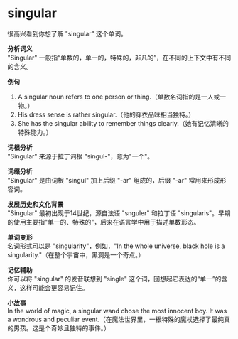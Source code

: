 # singular

很高兴看到你想了解 "singular" 这个单词。

  

**分析词义**  
"Singular" 一般指“单数的，单一的，特殊的，非凡的”，在不同的上下文中有不同的含义。

  

**例句**

  

1.  A singular noun refers to one person or thing.（单数名词指的是一人或一物。）
2.  His dress sense is rather singular.（他的穿衣品味相当独特。）
3.  She has the singular ability to remember things clearly.（她有记忆清晰的特殊能力。）

  

**词根分析**  
"Singular" 来源于拉丁词根 "singul-"，意为"一个"。

  

**词缀分析**  
"Singular" 是由词根 "singul" 加上后缀 "-ar" 组成的，后缀 "-ar" 常用来形成形容词。

  

**发展历史和文化背景**  
"Singular" 最初出现于14世纪，源自法语 "snguler" 和拉丁语 "singularis"。早期的使用主要指"单一的、特殊的"，后来在语言学中用于描述单数形态。

  

**单词变形**  
名词形式可以是 "singularity"，例如，"In the whole universe, black hole is a singularity."（在整个宇宙中，黑洞是一个奇点。）

  

**记忆辅助**  
你可以将 "singular" 的发音联想到 "single" 这个词，回想起它表达的“单一”的含义，这样可能会更容易记住。

  

**小故事**  
In the world of magic, a singular wand chose the most innocent boy. It was a wondrous and peculiar event.（在魔法世界里，一根特殊的魔杖选择了最纯真的男孩。这是个奇妙且独特的事件。）
